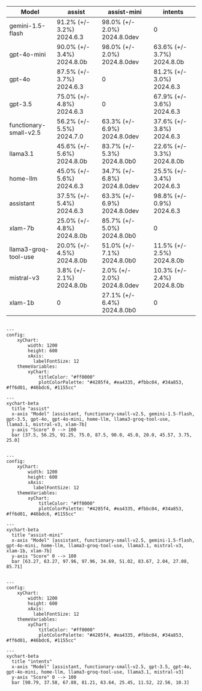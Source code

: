 | Model | assist | assist-mini | intents|
| ----- | ----- | ----- | ----- |
| gemini-1.5-flash | 91.2% (+/- 3.2%) 2024.6.3 | 98.0% (+/- 2.0%) 2024.8.0dev | 0 |
| gpt-4o-mini | 90.0% (+/- 3.4%) 2024.8.0b | 98.0% (+/- 2.0%) 2024.8.0dev | 63.6% (+/- 3.7%) 2024.8.0b |
| gpt-4o | 87.5% (+/- 3.7%) 2024.6.3 | 0 | 81.2% (+/- 3.0%) 2024.6.3 |
| gpt-3.5 | 75.0% (+/- 4.8%) 2024.6.3 | 0 | 67.9% (+/- 3.6%) 2024.6.3 |
| functionary-small-v2.5 | 56.2% (+/- 5.5%) 2024.7.0 | 63.3% (+/- 6.9%) 2024.8.0dev | 37.6% (+/- 3.8%) 2024.6.3 |
| llama3.1 | 45.6% (+/- 5.6%) 2024.8.0b | 83.7% (+/- 5.3%) 2024.8.0b0 | 22.6% (+/- 3.3%) 2024.8.0b |
| home-llm | 45.0% (+/- 5.6%) 2024.6.3 | 34.7% (+/- 6.8%) 2024.8.0dev | 25.5% (+/- 3.4%) 2024.6.3 |
| assistant | 37.5% (+/- 5.4%) 2024.6.3 | 63.3% (+/- 6.9%) 2024.8.0dev | 98.8% (+/- 0.9%) 2024.6.3 |
| xlam-7b | 25.0% (+/- 4.8%) 2024.8.0b | 85.7% (+/- 5.0%) 2024.8.0b0 | 0 |
| llama3-groq-tool-use | 20.0% (+/- 4.5%) 2024.8.0b | 51.0% (+/- 7.1%) 2024.8.0b0 | 11.5% (+/- 2.5%) 2024.8.0b |
| mistral-v3 | 3.8% (+/- 2.1%) 2024.8.0b | 2.0% (+/- 2.0%) 2024.8.0dev | 10.3% (+/- 2.4%) 2024.8.0b |
| xlam-1b | 0 | 27.1% (+/- 6.4%) 2024.8.0b0 | 0 |

```mermaid

---
config:
    xyChart:
        width: 1200
        height: 600
        xAxis:
          labelFontSize: 12
    themeVariables:
        xyChart:
            titleColor: "#ff0000"
            plotColorPalette: "#4285f4, #ea4335, #fbbc04, #34a853, #ff6d01, #46bdc6, #1155cc"

---
xychart-beta
  title "assist"
  x-axis "Model" [assistant, functionary-small-v2.5, gemini-1.5-flash, gpt-3.5, gpt-4o, gpt-4o-mini, home-llm, llama3-groq-tool-use, llama3.1, mistral-v3, xlam-7b]
  y-axis "Score" 0 --> 100
  bar [37.5, 56.25, 91.25, 75.0, 87.5, 90.0, 45.0, 20.0, 45.57, 3.75, 25.0]
```


```mermaid

---
config:
    xyChart:
        width: 1200
        height: 600
        xAxis:
          labelFontSize: 12
    themeVariables:
        xyChart:
            titleColor: "#ff0000"
            plotColorPalette: "#4285f4, #ea4335, #fbbc04, #34a853, #ff6d01, #46bdc6, #1155cc"

---
xychart-beta
  title "assist-mini"
  x-axis "Model" [assistant, functionary-small-v2.5, gemini-1.5-flash, gpt-4o-mini, home-llm, llama3-groq-tool-use, llama3.1, mistral-v3, xlam-1b, xlam-7b]
  y-axis "Score" 0 --> 100
  bar [63.27, 63.27, 97.96, 97.96, 34.69, 51.02, 83.67, 2.04, 27.08, 85.71]
```


```mermaid

---
config:
    xyChart:
        width: 1200
        height: 600
        xAxis:
          labelFontSize: 12
    themeVariables:
        xyChart:
            titleColor: "#ff0000"
            plotColorPalette: "#4285f4, #ea4335, #fbbc04, #34a853, #ff6d01, #46bdc6, #1155cc"

---
xychart-beta
  title "intents"
  x-axis "Model" [assistant, functionary-small-v2.5, gpt-3.5, gpt-4o, gpt-4o-mini, home-llm, llama3-groq-tool-use, llama3.1, mistral-v3]
  y-axis "Score" 0 --> 100
  bar [98.79, 37.58, 67.88, 81.21, 63.64, 25.45, 11.52, 22.56, 10.3]
```
